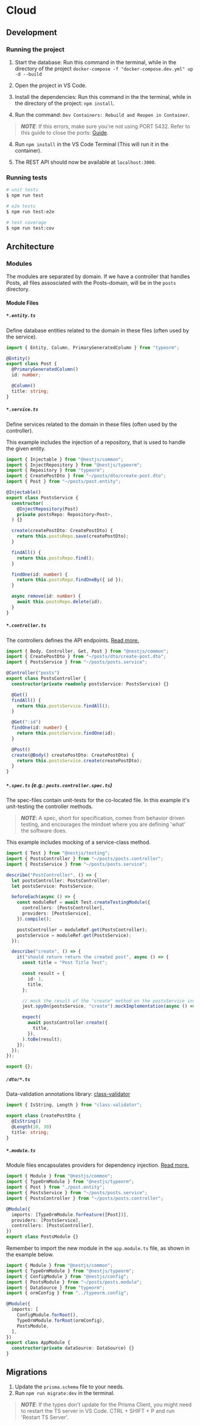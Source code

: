 # Cloud

## Development

### Running the project

1. Start the database: Run this command in the terminal, while in the directory of the project `docker-compose -f "docker-compose.dev.yml" up -d --build`

2. Open the project in VS Code.

3. Install the dependencies: Run this command in the the terminal, while in the directory of the project: `npm install`.

4. Run the command: `Dev Containers: Rebuild and Reopen in Container`.

> **_NOTE_**: If this errors, make sure you're not using PORT 5432. Refer to this guide to close the ports: [Guide](https://stackoverflow.com/a/39633428).

4. Run `npm install` in the VS Code Terminal (This will run it in the container).

5. The REST API should now be available at `localhost:3000`.

### Running tests

```bash
# unit tests
$ npm run test

# e2e tests
$ npm run test:e2e

# test coverage
$ npm run test:cov
```

## Architecture

### Modules

The modules are separated by domain. If we have a controller that handles Posts, all files assosciated with the Posts-domain, will be in the `posts` directory.

#### Module Files

##### **`*.entity.ts`**

Define database entities related to the domain in these files (often used by the service).

```ts
import { Entity, Column, PrimaryGeneratedColumn } from "typeorm";

@Entity()
export class Post {
  @PrimaryGeneratedColumn()
  id: number;

  @Column()
  title: string;
}
```

##### **`*.service.ts`**

Define services related to the domain in these files (often used by the controller).

This example includes the injection of a repository, that is used to handle the given entity.

```ts
import { Injectable } from "@nestjs/common";
import { InjectRepository } from "@nestjs/typeorm";
import { Repository } from "typeorm";
import { CreatePostDto } from "~/posts/dto/create-post.dto";
import { Post } from "~/posts/post.entity";

@Injectable()
export class PostsService {
  constructor(
    @InjectRepository(Post)
    private postsRepo: Repository<Post>,
  ) {}

  create(createPostDto: CreatePostDto) {
    return this.postsRepo.save(createPostDto);
  }

  findAll() {
    return this.postsRepo.find();
  }

  findOne(id: number) {
    return this.postsRepo.findOneBy({ id });
  }

  async remove(id: number) {
    await this.postsRepo.delete(id);
  }
}
```

##### **`*.controller.ts`**

The controllers defines the API endpoints. [Read more.](https://docs.nestjs.com/controllers)

```ts
import { Body, Controller, Get, Post } from "@nestjs/common";
import { CreatePostDto } from "~/posts/dto/create-post.dto";
import { PostsService } from "~/posts/posts.service";

@Controller("posts")
export class PostsController {
  constructor(private readonly postsService: PostsService) {}

  @Get()
  findAll() {
    return this.postsService.findAll();
  }

  @Get(":id")
  findOne(id: number) {
    return this.postsService.findOne(id);
  }

  @Post()
  create(@Body() createPostDto: CreatePostDto) {
    return this.postsService.create(createPostDto);
  }
}
```

##### **`*.spec.ts`** (e.g.: `posts.controller.spec.ts`)

The spec-files contain unit-tests for the co-located file. In this example it's unit-testing the controller methods.

> **_NOTE_**: A spec, short for specification, comes from behavior driven testing, and encourages the mindset where you are defining 'what' the software does.

This example includes mocking of a service-class method.

```ts
import { Test } from "@nestjs/testing";
import { PostsController } from "~/posts/posts.controller";
import { PostsService } from "~/posts/posts.service";

describe("PostController", () => {
  let postsController: PostsController;
  let postsService: PostsService;

  beforeEach(async () => {
    const moduleRef = await Test.createTestingModule({
      controllers: [PostsController],
      providers: [PostsService],
    }).compile();

    postsController = moduleRef.get(PostsController);
    postsService = moduleRef.get(PostsService);
  });

  describe("create", () => {
    it("should return return the created post", async () => {
      const title = "Post Title Test";

      const result = {
        id: 1,
        title,
      };

      // mock the result of the "create" method on the postsService instance
      jest.spyOn(postsService, "create").mockImplementation(async () => result);

      expect(
        await postsController.create({
          title,
        }),
      ).toBe(result);
    });
  });
});

export {};
```

##### **`/dto/*.ts`**

Data-validation annotations library: [class-validator](https://github.com/typestack/class-validator)

```ts
import { IsString, Length } from "class-validator";

export class CreatePostDto {
  @IsString()
  @Length(10, 30)
  title: string;
}
```

##### **`*.module.ts`**

Module files encapsulates providers for dependency injection. [Read more.](https://docs.nestjs.com/modules)

```ts
import { Module } from "@nestjs/common";
import { TypeOrmModule } from "@nestjs/typeorm";
import { Post } from "./post.entity";
import { PostsService } from "~/posts/posts.service";
import { PostsController } from "~/posts/posts.controller";

@Module({
  imports: [TypeOrmModule.forFeature([Post])],
  providers: [PostsService],
  controllers: [PostsController],
})
export class PostsModule {}
```

Remember to import the new module in the `app.module.ts` file, as shown in the example below.

```ts
import { Module } from "@nestjs/common";
import { TypeOrmModule } from "@nestjs/typeorm";
import { ConfigModule } from "@nestjs/config";
import { PostsModule } from "~/posts/posts.module";
import { DataSource } from "typeorm";
import { ormConfig } from "../typeorm.config";

@Module({
  imports: [
    ConfigModule.forRoot(),
    TypeOrmModule.forRoot(ormConfig),
    PostsModule,
  ],
})
export class AppModule {
  constructor(private dataSource: DataSource) {}
}
```

## Migrations

1. Update the `prisma.schema` file to your needs.
2. Run `npm run migrate:dev` in the terminal.

> **_NOTE_**: If the types don't update for the Prisma Client, you might need to restart the TS server in VS Code. CTRL + SHIFT + P and run 'Restart TS Server'.
